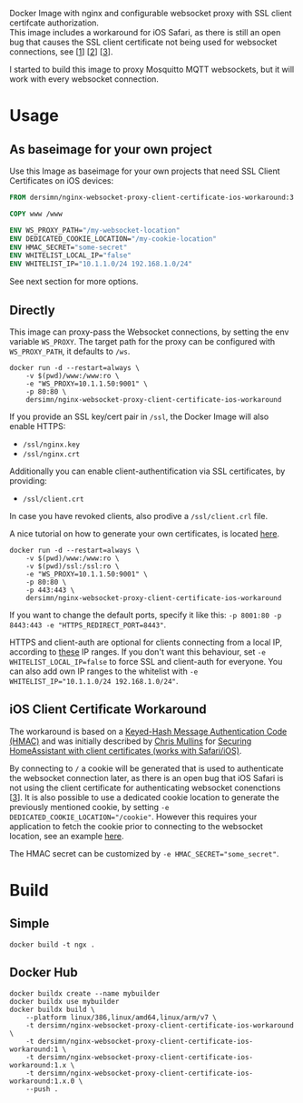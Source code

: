 Docker Image with nginx and configurable websocket proxy with SSL client certifcate authorization.  
This image includes a workaround for iOS Safari, as there is still an open bug that causes the SSL client certificate not being used for websocket connections, see [[1][1]] [[2][2]] [[3][3]].

I started to build this image to proxy Mosquitto MQTT websockets, but it will work with every websocket connection. 

# Usage

## As baseimage for your own project

Use this Image as baseimage for your own projects that need SSL Client Certificates on iOS devices:

```Dockerfile
FROM dersimn/nginx-websocket-proxy-client-certificate-ios-workaround:3

COPY www /www

ENV WS_PROXY_PATH="/my-websocket-location"
ENV DEDICATED_COOKIE_LOCATION="/my-cookie-location"
ENV HMAC_SECRET="some-secret"
ENV WHITELIST_LOCAL_IP="false"
ENV WHITELIST_IP="10.1.1.0/24 192.168.1.0/24"
```

See next section for more options.

## Directly

This image can proxy-pass the Websocket connections, by setting the env variable `WS_PROXY`. The target path for the proxy can be configured with `WS_PROXY_PATH`, it defaults to `/ws`.

    docker run -d --restart=always \
        -v $(pwd)/www:/www:ro \
        -e "WS_PROXY=10.1.1.50:9001" \
        -p 80:80 \
        dersimn/nginx-websocket-proxy-client-certificate-ios-workaround

If you provide an SSL key/cert pair in `/ssl`, the Docker Image will also enable HTTPS:

* `/ssl/nginx.key`
* `/ssl/nginx.crt`

Additionally you can enable client-authentification via SSL certificates, by providing:

* `/ssl/client.crt`

In case you have revoked clients, also prodive a `/ssl/client.crl` file.

A nice tutorial on how to generate your own certificates, is located [here](https://jamielinux.com/docs/openssl-certificate-authority/introduction.html).

    docker run -d --restart=always \
        -v $(pwd)/www:/www:ro \
        -v $(pwd)/ssl:/ssl:ro \
        -e "WS_PROXY=10.1.1.50:9001" \
        -p 80:80 \
        -p 443:443 \
        dersimn/nginx-websocket-proxy-client-certificate-ios-workaround

If you want to change the default ports, specify it like this: `-p 8001:80 -p 8443:443 -e "HTTPS_REDIRECT_PORT=8443"`.

HTTPS and client-auth are optional for clients connecting from a local IP, according to [these](https://github.com/dersimn/nginx-websocket-proxy-client-certificate-ios-workaround/blob/3d8123b9830f49b9c1b3ef9176ef6c8fe22353dd/nginx.template#L90) IP ranges. If you don't want this behaviour, set `-e WHITELIST_LOCAL_IP=false` to force SSL and client-auth for everyone. You can also add own IP ranges to the whitelist with `-e WHITELIST_IP="10.1.1.0/24 192.168.1.0/24"`.


## iOS Client Certificate Workaround

The workaround is based on a [Keyed-Hash Message Authentication Code (HMAC)](https://en.wikipedia.org/wiki/HMAC) and was initially described by [Chris Mullins](https://github.com/sidoh) for [Securing HomeAssistant with client certificates (works with Safari/iOS)][1]. 

By connecting to `/` a cookie will be generated that is used to authenticate the websocket connection later, as there is an open bug that iOS Safari is not using the client certificate for authenticating websocket conenctions [[3][3]]. It is also possible to use a dedicated cookie location to generate the previously mentioned cookie, by setting `-e DEDICATED_COOKIE_LOCATION="/cookie"`. However this requires your application to fetch the cookie prior to connecting to the websocket location, see an example [here](https://github.com/dersimn/mqtt-smarthome-webui/blob/9d74c4d5370c2e2249f8941abe35e0323d6bc4c8/www/webui.js#L60). 

The HMAC secret can be customized by `-e HMAC_SECRET="some_secret"`.


# Build

## Simple

    docker build -t ngx .

## Docker Hub

    docker buildx create --name mybuilder
    docker buildx use mybuilder
    docker buildx build \
        --platform linux/386,linux/amd64,linux/arm/v7 \
        -t dersimn/nginx-websocket-proxy-client-certificate-ios-workaround \
        -t dersimn/nginx-websocket-proxy-client-certificate-ios-workaround:1 \
        -t dersimn/nginx-websocket-proxy-client-certificate-ios-workaround:1.x \
        -t dersimn/nginx-websocket-proxy-client-certificate-ios-workaround:1.x.0 \
        --push .


[1]: http://blog.christophermullins.com/2017/04/30/securing-homeassistant-with-client-certificates
[2]: https://github.com/home-assistant/home-assistant-iOS/issues/27
[3]: https://www.bountysource.com/issues/35354552-websocket-does-not-send-client-certificate